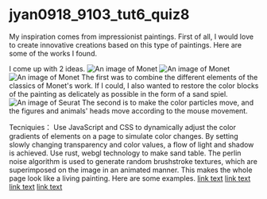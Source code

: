 # jyan0918_9103_tut6_quiz8

My inspiration comes from impressionist paintings. First of all, I would love to create innovative creations based on this type of paintings. Here are some of the works I found.

I come up with 2 ideas. 
![An image of Monet](https://www.christies.com/lot/lot-claude-monet-nympheas-en-fleur-6134208/?from=searchresults&intObjectID=6134208&sid=62ac9b9b-e198-4ab0-822c-dfe3e55b7794)
![An image of Monet](https://www.christies.com/zh-cn/lot/lot-6482945?ldp_breadcrumb=back)
![An image of Monet](https://www.christies.com/lot/lot-6453115?ldp_breadcrumb=back&intObjectID=6453115&from=salessummary&lid=4)
The first was to combine the different elements of the classics of Monet's work. If I could, I also wanted to restore the color blocks of the painting as delicately as possible in the form of a sand spiel. 
![An image of Seurat](https://www.metmuseum.org/art/collection/search/437658)
The second is to make the color particles move, and the figures and animals' heads move according to the mouse movement. 

Tecniquies：
Use JavaScript and CSS to dynamically adjust the color gradients of elements on a page to simulate color changes. By setting slowly changing transparency and color values, a flow of light and shadow is achieved. Use rust, webgl technology to make sand table. The perlin noise algorithm is used to generate random brushstroke textures, which are superimposed on the image in an animated manner. This makes the whole page look like a living painting. 
Here are some examples.
[link text](https://paveldogreat.github.io/WebGL-Fluid-Simulation/)
[link text](https://codepen.io/cobra_winfrey/pen/VxbVoY)
[link text](https://spielzeugz.de/html5/liquid-particles/)
[link text](https://joeiddon.github.io/projects/javascript/perlin.html)